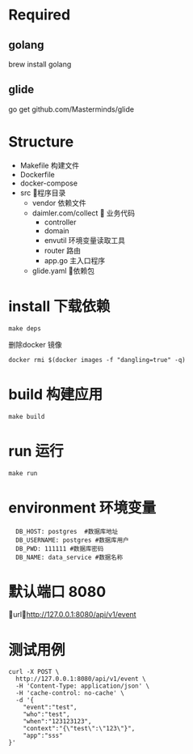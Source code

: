 # Required 
## golang

brew install golang

## glide

go get github.com/Masterminds/glide


# Structure 

- Makefile 构建文件
- Dockerfile
- docker-compose
- src 程序目录
  - vendor 依赖文件
  - daimler.com/collect  业务代码
    - controller
    - domain
    - envutil 环境变量读取工具
    - router 路由
    - app.go 主入口程序
  - glide.yaml 依赖包

# install 下载依赖

```
make deps
```

删除docker 镜像

```
docker rmi $(docker images -f "dangling=true" -q)
```

# build 构建应用

```
make build
```

# run 运行

```
make run
```

# environment 环境变量

```
  DB_HOST: postgres  #数据库地址
  DB_USERNAME: postgres #数据库用户
  DB_PWD: 111111 #数据库密码
  DB_NAME: data_service #数据名称
```

# 默认端口 8080 

url：http://127.0.0.1:8080/api/v1/event

# 测试用例

```
curl -X POST \
  http://127.0.0.1:8080/api/v1/event \
  -H 'Content-Type: application/json' \
  -H 'cache-control: no-cache' \
  -d '{
	"event":"test",
	"who":"test",
	"when":"123123123",
	"context":"{\"test\":\"123\"}",
	"app":"sss"
}'

```